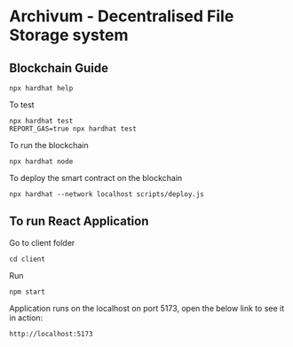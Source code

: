 # Archivum - Decentralised File Storage system

## Blockchain Guide

```
npx hardhat help
```
To test
```
npx hardhat test
REPORT_GAS=true npx hardhat test
```

To run the blockchain
```
npx hardhat node
```
To deploy the smart contract on the blockchain
```
npx hardhat --network localhost scripts/deploy.js
```

## To run React Application
Go to client folder 
```
cd client
```

Run
```
npm start 
```

Application runs on the localhost on port 5173, open the below link to see it in action:
```
http://localhost:5173
```

